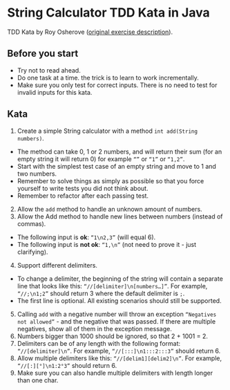 # String Calculator TDD Kata in Java

TDD Kata by Roy Osherove ([original exercise description](http://osherove.com/tdd-kata-1/)).

## Before you start

* Try not to read ahead.
* Do one task at a time. the trick is to learn to work incrementally.
* Make sure you only test for correct inputs. There is no need to test for invalid inputs for this kata.

## Kata

1. Create a simple String calculator with a method `int add(String numbers)`.
 * The method can take 0, 1 or 2 numbers, and will return their sum (for an empty string it will return 0) for example `“”` or `“1”` or `“1,2”`.
 * Start with the simplest test case of an empty string and move to 1 and two numbers.
 * Remember to solve things as simply as possible so that you force yourself to write tests you did not think about.
 * Remember to refactor after each passing test.
2. Allow the `add` method to handle an unknown amount of numbers.
3. Allow the Add method to handle new lines between numbers (instead of commas).
 * The following input is **ok**: `“1\n2,3”` (will equal 6).
 * The following input is **not ok**: `“1,\n”` (not need to prove it - just clarifying).
4. Support different delimiters.
 * To change a delimiter, the beginning of the string will contain a separate line that looks like this: `“//[delimiter]\n[numbers…]”`. For example, `“//;\n1;2”` should return 3 where the default delimiter is `;`.
 * The first line is optional. All existing scenarios should still be supported.
5. Calling `add` with a negative number will throw an exception `“Negatives not allowed”` - and the negative that was passed. If there are multiple negatives, show all of them in the exception message.
6. Numbers bigger than 1000 should be ignored, so that 2 + 1001 = 2.
7. Delimiters can be of any length with the following format: `“//[delimiter]\n”`. For example, `“//[:::]\n1:::2:::3”` should return 6.
8. Allow multiple delimiters like this: `“//[delim1][delim2]\n”`. For example, `“//[:][°]\n1:2°3”` should return 6.
9. Make sure you can also handle multiple delimiters with length longer than one char.